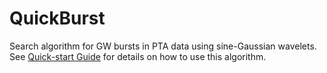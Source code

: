 # QuickBurst
Search algorithm for GW bursts in PTA data using sine-Gaussian wavelets. See [Quick-start Guide](https://github.com/JacobATaylor/QuickBurst/blob/main/docs/how_to_run_QuickBurst.md) for details on how to use this algorithm.
